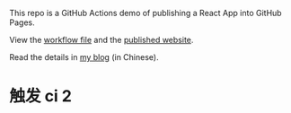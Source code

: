This repo is a GitHub Actions demo of publishing a React App into GitHub Pages.

View the [workflow file](./.github/workflows/ci.yml) and the [published website](https://zhiyouth.github.io/github-actions-demo).

Read the details in [my blog](http://www.ruanyifeng.com/blog/2019/09/getting-started-with-github-actions.html) (in Chinese).

# 触发 ci 2
